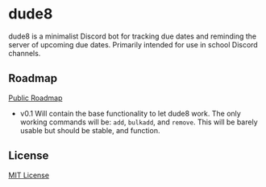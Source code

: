 # dude8

dude8 is a minimalist Discord bot for tracking due dates and reminding the server of upcoming due dates.
Primarily intended for use in school Discord channels.

## Roadmap
[Public Roadmap](https://trello.com/b/3MYnaphu/public-roadmap)
- v0.1 Will contain the base functionality to let dude8 work. The only working commands will be: ``add``, ``bulkadd``, and ``remove``. 
This will be barely usable but should be stable, and function.

## License

[MIT License](https://opensource.org/licenses/MIT)